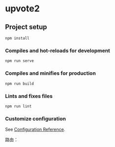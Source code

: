 # upvote2

## Project setup
```
npm install
```

### Compiles and hot-reloads for development
```
npm run serve
```

### Compiles and minifies for production
```
npm run build
```

### Lints and fixes files
```
npm run lint
```

### Customize configuration
See [Configuration Reference](https://cli.vuejs.org/config/).

路由：
<template>
    <tagbar></tagbar>
    <router-view></router-view>
</template>
<router-link tag="li" active-class="xxx"></router-link>